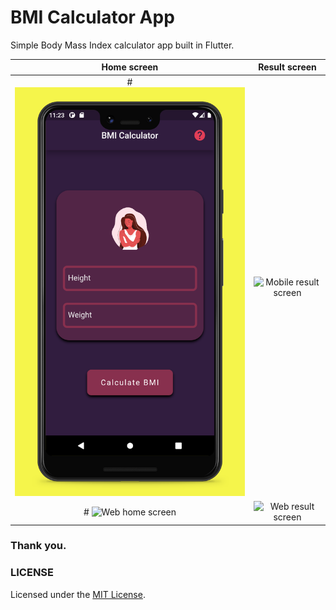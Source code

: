 # BMI Calculator App
Simple Body Mass Index calculator app built in Flutter.


Home screen             |  Result screen
:-------------------------:|:-------------------------:
# ![Mobile home screen](/.github/screenshot/mobile/phone_screenshot_home.jpg?raw=true "Mobile home screen")  |  ![Mobile result screen](/.github/screenshot/mobile/phone_screenshot_result.jpg?raw=true "Mobile result screen")
# ![Web home screen](/.github/screenshot/web/web_screenshot_home.png?raw=true "Web home screen")  |  ![Web result screen](/.github/screenshot/web/web_screenshot_result.png?raw=true "Web result screen")

  


### Thank you.

### LICENSE

Licensed under the [MIT License](LICENSE).
